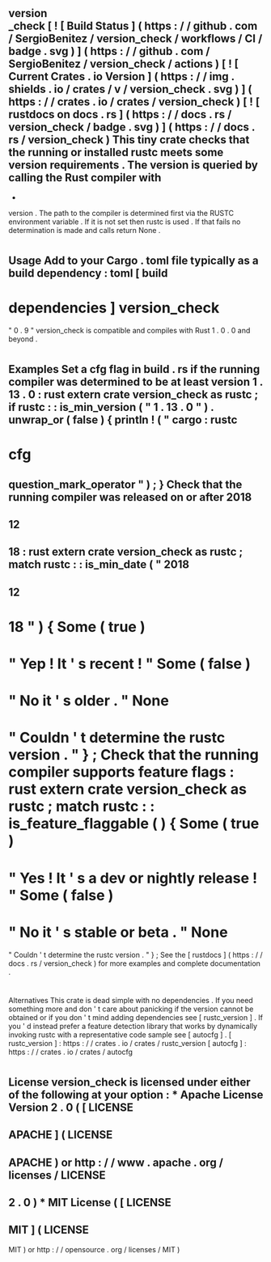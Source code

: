#
version
\
_check
[
!
[
Build
Status
]
(
https
:
/
/
github
.
com
/
SergioBenitez
/
version_check
/
workflows
/
CI
/
badge
.
svg
)
]
(
https
:
/
/
github
.
com
/
SergioBenitez
/
version_check
/
actions
)
[
!
[
Current
Crates
.
io
Version
]
(
https
:
/
/
img
.
shields
.
io
/
crates
/
v
/
version_check
.
svg
)
]
(
https
:
/
/
crates
.
io
/
crates
/
version_check
)
[
!
[
rustdocs
on
docs
.
rs
]
(
https
:
/
/
docs
.
rs
/
version_check
/
badge
.
svg
)
]
(
https
:
/
/
docs
.
rs
/
version_check
)
This
tiny
crate
checks
that
the
running
or
installed
rustc
meets
some
version
requirements
.
The
version
is
queried
by
calling
the
Rust
compiler
with
-
-
version
.
The
path
to
the
compiler
is
determined
first
via
the
RUSTC
environment
variable
.
If
it
is
not
set
then
rustc
is
used
.
If
that
fails
no
determination
is
made
and
calls
return
None
.
#
#
Usage
Add
to
your
Cargo
.
toml
file
typically
as
a
build
dependency
:
toml
[
build
-
dependencies
]
version_check
=
"
0
.
9
"
version_check
is
compatible
and
compiles
with
Rust
1
.
0
.
0
and
beyond
.
#
#
Examples
Set
a
cfg
flag
in
build
.
rs
if
the
running
compiler
was
determined
to
be
at
least
version
1
.
13
.
0
:
rust
extern
crate
version_check
as
rustc
;
if
rustc
:
:
is_min_version
(
"
1
.
13
.
0
"
)
.
unwrap_or
(
false
)
{
println
!
(
"
cargo
:
rustc
-
cfg
=
question_mark_operator
"
)
;
}
Check
that
the
running
compiler
was
released
on
or
after
2018
-
12
-
18
:
rust
extern
crate
version_check
as
rustc
;
match
rustc
:
:
is_min_date
(
"
2018
-
12
-
18
"
)
{
Some
(
true
)
=
>
"
Yep
!
It
'
s
recent
!
"
Some
(
false
)
=
>
"
No
it
'
s
older
.
"
None
=
>
"
Couldn
'
t
determine
the
rustc
version
.
"
}
;
Check
that
the
running
compiler
supports
feature
flags
:
rust
extern
crate
version_check
as
rustc
;
match
rustc
:
:
is_feature_flaggable
(
)
{
Some
(
true
)
=
>
"
Yes
!
It
'
s
a
dev
or
nightly
release
!
"
Some
(
false
)
=
>
"
No
it
'
s
stable
or
beta
.
"
None
=
>
"
Couldn
'
t
determine
the
rustc
version
.
"
}
;
See
the
[
rustdocs
]
(
https
:
/
/
docs
.
rs
/
version_check
)
for
more
examples
and
complete
documentation
.
#
#
Alternatives
This
crate
is
dead
simple
with
no
dependencies
.
If
you
need
something
more
and
don
'
t
care
about
panicking
if
the
version
cannot
be
obtained
or
if
you
don
'
t
mind
adding
dependencies
see
[
rustc_version
]
.
If
you
'
d
instead
prefer
a
feature
detection
library
that
works
by
dynamically
invoking
rustc
with
a
representative
code
sample
see
[
autocfg
]
.
[
rustc_version
]
:
https
:
/
/
crates
.
io
/
crates
/
rustc_version
[
autocfg
]
:
https
:
/
/
crates
.
io
/
crates
/
autocfg
#
#
License
version_check
is
licensed
under
either
of
the
following
at
your
option
:
*
Apache
License
Version
2
.
0
(
[
LICENSE
-
APACHE
]
(
LICENSE
-
APACHE
)
or
http
:
/
/
www
.
apache
.
org
/
licenses
/
LICENSE
-
2
.
0
)
*
MIT
License
(
[
LICENSE
-
MIT
]
(
LICENSE
-
MIT
)
or
http
:
/
/
opensource
.
org
/
licenses
/
MIT
)
